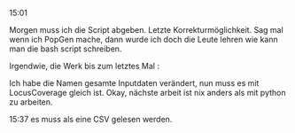 15:01 

Morgen muss ich die Script abgeben. 
Letzte Korrekturmöglichkeit. 
Sag mal wenn ich PopGen mache, dann wurde ich doch die Leute lehren wie kann man die bash script schreiben. 

Irgendwie, die Werk bis zum letztes Mal : 

Ich habe die Namen gesamte Inputdaten verändert, nun muss es mit LocusCoverage gleich ist. 
Okay, nächste arbeit ist nix anders als mit python zu arbeiten. 

15:37 
es muss als eine CSV gelesen werden.
